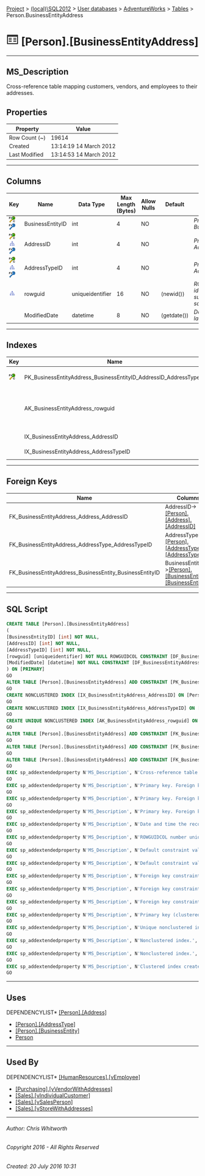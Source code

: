 #### 

[Project](../../../../index.md) > [(local)\\SQL2012](../../../index.md) > [User databases](../../index.md) > [AdventureWorks](../index.md) > [Tables](Tables.md) > Person.BusinessEntityAddress

# ![Tables](../../../../Images/Table32.png) [Person].[BusinessEntityAddress]

---

## <a name="#description"></a>MS_Description

Cross-reference table mapping customers, vendors, and employees to their addresses.

## <a name="#properties"></a>Properties

| Property | Value |
|---|---|
| Row Count (~) | 19614 |
| Created | 13:14:19 14 March 2012 |
| Last Modified | 13:14:53 14 March 2012 |


---

## <a name="#columns"></a>Columns

| Key | Name | Data Type | Max Length (Bytes) | Allow Nulls | Default | Description |
|---|---|---|---|---|---|---|
| [![Cluster Primary Key PK_BusinessEntityAddress_BusinessEntityID_AddressID_AddressTypeID: BusinessEntityID\AddressID\AddressTypeID](../../../../Images/pkcluster.png)](#indexes)[![Foreign Keys FK_BusinessEntityAddress_BusinessEntity_BusinessEntityID: [Person].[BusinessEntity].BusinessEntityID](../../../../Images/fk.png)](#foreignkeys) | BusinessEntityID | int | 4 | NO |  | _Primary key. Foreign key to BusinessEntity.BusinessEntityID._ |
| [![Cluster Primary Key PK_BusinessEntityAddress_BusinessEntityID_AddressID_AddressTypeID: BusinessEntityID\AddressID\AddressTypeID](../../../../Images/pkcluster.png)](#indexes)[![Indexes IX_BusinessEntityAddress_AddressID](../../../../Images/Index.png)](#indexes)[![Foreign Keys FK_BusinessEntityAddress_Address_AddressID: [Person].[Address].AddressID](../../../../Images/fk.png)](#foreignkeys) | AddressID | int | 4 | NO |  | _Primary key. Foreign key to Address.AddressID._ |
| [![Cluster Primary Key PK_BusinessEntityAddress_BusinessEntityID_AddressID_AddressTypeID: BusinessEntityID\AddressID\AddressTypeID](../../../../Images/pkcluster.png)](#indexes)[![Indexes IX_BusinessEntityAddress_AddressTypeID](../../../../Images/Index.png)](#indexes)[![Foreign Keys FK_BusinessEntityAddress_AddressType_AddressTypeID: [Person].[AddressType].AddressTypeID](../../../../Images/fk.png)](#foreignkeys) | AddressTypeID | int | 4 | NO |  | _Primary key. Foreign key to AddressType.AddressTypeID._ |
| [![Indexes AK_BusinessEntityAddress_rowguid](../../../../Images/Index.png)](#indexes) | rowguid | uniqueidentifier | 16 | NO | (newid()) | _ROWGUIDCOL number uniquely identifying the record. Used to support a merge replication sample._ |
|  | ModifiedDate | datetime | 8 | NO | (getdate()) | _Date and time the record was last updated._ |


---

## <a name="#indexes"></a>Indexes

| Key | Name | Key Columns | Unique | Description |
|---|---|---|---|---|
| [![Cluster Primary Key PK_BusinessEntityAddress_BusinessEntityID_AddressID_AddressTypeID: BusinessEntityID\AddressID\AddressTypeID](../../../../Images/pkcluster.png)](#indexes) | PK_BusinessEntityAddress_BusinessEntityID_AddressID_AddressTypeID | BusinessEntityID, AddressID, AddressTypeID | YES | _Primary key (clustered) constraint_ |
|  | AK_BusinessEntityAddress_rowguid | rowguid | YES | _Unique nonclustered index. Used to support replication samples._ |
|  | IX_BusinessEntityAddress_AddressID | AddressID |  | _Nonclustered index._ |
|  | IX_BusinessEntityAddress_AddressTypeID | AddressTypeID |  | _Nonclustered index._ |


---

## <a name="#foreignkeys"></a>Foreign Keys

| Name | Columns | Description |
|---|---|---|
| FK_BusinessEntityAddress_Address_AddressID | AddressID->[[Person].[Address].[AddressID]](Address.md) | _Foreign key constraint referencing Address.AddressID._ |
| FK_BusinessEntityAddress_AddressType_AddressTypeID | AddressTypeID->[[Person].[AddressType].[AddressTypeID]](AddressType.md) | _Foreign key constraint referencing AddressType.AddressTypeID._ |
| FK_BusinessEntityAddress_BusinessEntity_BusinessEntityID | BusinessEntityID->[[Person].[BusinessEntity].[BusinessEntityID]](BusinessEntity.md) | _Foreign key constraint referencing BusinessEntity.BusinessEntityID._ |


---

## <a name="#sqlscript"></a>SQL Script

```sql
CREATE TABLE [Person].[BusinessEntityAddress]
(
[BusinessEntityID] [int] NOT NULL,
[AddressID] [int] NOT NULL,
[AddressTypeID] [int] NOT NULL,
[rowguid] [uniqueidentifier] NOT NULL ROWGUIDCOL CONSTRAINT [DF_BusinessEntityAddress_rowguid] DEFAULT (newid()),
[ModifiedDate] [datetime] NOT NULL CONSTRAINT [DF_BusinessEntityAddress_ModifiedDate] DEFAULT (getdate())
) ON [PRIMARY]
GO
ALTER TABLE [Person].[BusinessEntityAddress] ADD CONSTRAINT [PK_BusinessEntityAddress_BusinessEntityID_AddressID_AddressTypeID] PRIMARY KEY CLUSTERED  ([BusinessEntityID], [AddressID], [AddressTypeID]) ON [PRIMARY]
GO
CREATE NONCLUSTERED INDEX [IX_BusinessEntityAddress_AddressID] ON [Person].[BusinessEntityAddress] ([AddressID]) ON [PRIMARY]
GO
CREATE NONCLUSTERED INDEX [IX_BusinessEntityAddress_AddressTypeID] ON [Person].[BusinessEntityAddress] ([AddressTypeID]) ON [PRIMARY]
GO
CREATE UNIQUE NONCLUSTERED INDEX [AK_BusinessEntityAddress_rowguid] ON [Person].[BusinessEntityAddress] ([rowguid]) ON [PRIMARY]
GO
ALTER TABLE [Person].[BusinessEntityAddress] ADD CONSTRAINT [FK_BusinessEntityAddress_Address_AddressID] FOREIGN KEY ([AddressID]) REFERENCES [Person].[Address] ([AddressID])
GO
ALTER TABLE [Person].[BusinessEntityAddress] ADD CONSTRAINT [FK_BusinessEntityAddress_AddressType_AddressTypeID] FOREIGN KEY ([AddressTypeID]) REFERENCES [Person].[AddressType] ([AddressTypeID])
GO
ALTER TABLE [Person].[BusinessEntityAddress] ADD CONSTRAINT [FK_BusinessEntityAddress_BusinessEntity_BusinessEntityID] FOREIGN KEY ([BusinessEntityID]) REFERENCES [Person].[BusinessEntity] ([BusinessEntityID])
GO
EXEC sp_addextendedproperty N'MS_Description', N'Cross-reference table mapping customers, vendors, and employees to their addresses.', 'SCHEMA', N'Person', 'TABLE', N'BusinessEntityAddress', NULL, NULL
GO
EXEC sp_addextendedproperty N'MS_Description', N'Primary key. Foreign key to Address.AddressID.', 'SCHEMA', N'Person', 'TABLE', N'BusinessEntityAddress', 'COLUMN', N'AddressID'
GO
EXEC sp_addextendedproperty N'MS_Description', N'Primary key. Foreign key to AddressType.AddressTypeID.', 'SCHEMA', N'Person', 'TABLE', N'BusinessEntityAddress', 'COLUMN', N'AddressTypeID'
GO
EXEC sp_addextendedproperty N'MS_Description', N'Primary key. Foreign key to BusinessEntity.BusinessEntityID.', 'SCHEMA', N'Person', 'TABLE', N'BusinessEntityAddress', 'COLUMN', N'BusinessEntityID'
GO
EXEC sp_addextendedproperty N'MS_Description', N'Date and time the record was last updated.', 'SCHEMA', N'Person', 'TABLE', N'BusinessEntityAddress', 'COLUMN', N'ModifiedDate'
GO
EXEC sp_addextendedproperty N'MS_Description', N'ROWGUIDCOL number uniquely identifying the record. Used to support a merge replication sample.', 'SCHEMA', N'Person', 'TABLE', N'BusinessEntityAddress', 'COLUMN', N'rowguid'
GO
EXEC sp_addextendedproperty N'MS_Description', N'Default constraint value of GETDATE()', 'SCHEMA', N'Person', 'TABLE', N'BusinessEntityAddress', 'CONSTRAINT', N'DF_BusinessEntityAddress_ModifiedDate'
GO
EXEC sp_addextendedproperty N'MS_Description', N'Default constraint value of NEWID()', 'SCHEMA', N'Person', 'TABLE', N'BusinessEntityAddress', 'CONSTRAINT', N'DF_BusinessEntityAddress_rowguid'
GO
EXEC sp_addextendedproperty N'MS_Description', N'Foreign key constraint referencing Address.AddressID.', 'SCHEMA', N'Person', 'TABLE', N'BusinessEntityAddress', 'CONSTRAINT', N'FK_BusinessEntityAddress_Address_AddressID'
GO
EXEC sp_addextendedproperty N'MS_Description', N'Foreign key constraint referencing AddressType.AddressTypeID.', 'SCHEMA', N'Person', 'TABLE', N'BusinessEntityAddress', 'CONSTRAINT', N'FK_BusinessEntityAddress_AddressType_AddressTypeID'
GO
EXEC sp_addextendedproperty N'MS_Description', N'Foreign key constraint referencing BusinessEntity.BusinessEntityID.', 'SCHEMA', N'Person', 'TABLE', N'BusinessEntityAddress', 'CONSTRAINT', N'FK_BusinessEntityAddress_BusinessEntity_BusinessEntityID'
GO
EXEC sp_addextendedproperty N'MS_Description', N'Primary key (clustered) constraint', 'SCHEMA', N'Person', 'TABLE', N'BusinessEntityAddress', 'CONSTRAINT', N'PK_BusinessEntityAddress_BusinessEntityID_AddressID_AddressTypeID'
GO
EXEC sp_addextendedproperty N'MS_Description', N'Unique nonclustered index. Used to support replication samples.', 'SCHEMA', N'Person', 'TABLE', N'BusinessEntityAddress', 'INDEX', N'AK_BusinessEntityAddress_rowguid'
GO
EXEC sp_addextendedproperty N'MS_Description', N'Nonclustered index.', 'SCHEMA', N'Person', 'TABLE', N'BusinessEntityAddress', 'INDEX', N'IX_BusinessEntityAddress_AddressID'
GO
EXEC sp_addextendedproperty N'MS_Description', N'Nonclustered index.', 'SCHEMA', N'Person', 'TABLE', N'BusinessEntityAddress', 'INDEX', N'IX_BusinessEntityAddress_AddressTypeID'
GO
EXEC sp_addextendedproperty N'MS_Description', N'Clustered index created by a primary key constraint.', 'SCHEMA', N'Person', 'TABLE', N'BusinessEntityAddress', 'INDEX', N'PK_BusinessEntityAddress_BusinessEntityID_AddressID_AddressTypeID'
GO

```


---

## <a name="#uses"></a>Uses

DEPENDENCYLIST* [[Person].[Address]](Address.md)
* [[Person].[AddressType]](AddressType.md)
* [[Person].[BusinessEntity]](BusinessEntity.md)
* [Person](../Security/Schemas/Person.md)


---

## <a name="#usedby"></a>Used By

DEPENDENCYLIST* [[HumanResources].[vEmployee]](../Views/vEmployee.md)
* [[Purchasing].[vVendorWithAddresses]](../Views/vVendorWithAddresses.md)
* [[Sales].[vIndividualCustomer]](../Views/vIndividualCustomer.md)
* [[Sales].[vSalesPerson]](../Views/vSalesPerson.md)
* [[Sales].[vStoreWithAddresses]](../Views/vStoreWithAddresses.md)


---

###### Author:  Chris Whitworth

###### Copyright 2016 - All Rights Reserved

###### Created: 20 July 2016 10:31

